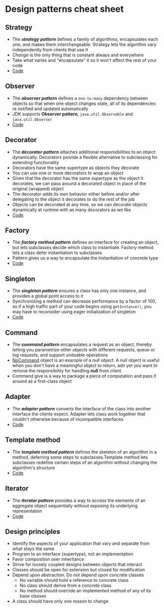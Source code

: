 # Design patterns cheat sheet

## Strategy

- The ***strategy pattern*** defines a family of algorithms, encapsulates each 
one, and makes them interchangeable. Strategy lets the algorithm vary 
independently from clients that use it
- *Change* is the only thing that is constant always and everywhere
- Take what varies and "encapsulate" it so it won't affect the rest of 
your code
- [Code](src/main/java/strategy/App.java)

## Observer 
- The ***observer pattern*** defines a `one-to-many` dependency between 
objects so that when one object changes state, all of its dependencies
re notified and updated automatically
- JDK supports **Observer pattern**, `java.util.Observable` and 
`java.util.Observer`
- [Code](src/main/java/observer/App.java)

## Decorator 
- The ***decorator pattern*** attaches additional responsibilities to an
object dynamically. Decorators provide a flexible alternative to 
subclassing for extending functionality
- Decorators have the same supertype as objects they decorate
-  You can use one or more decorators to wrap an object
- Given that the decorator has the same supertype as the object it 
decorates, we can pass around a decorated object in place of the 
original (wrapped) object
- The decorator adds its own behavior either before and/or after 
delegating to the object it decorates to do the rest of the job
- Objects can be decorated at any time, so we can decorate objects 
dynamically at runtime with as many decorators as we like
- [Code](src/main/java/decorator/App.java)

## Factory
- The ***factory method pattern*** defines an interface for creating an 
object, but lets subclasses decide which class to instantiate. Factory
method lets a class defer instantiation to subclasses  
- Pattern gives us a way to encapsulate the instantiation of concrete 
type
- [Code](src/main/java/factory/App.java)

## Singleton
- The ***singleton pattern*** ensures a class has only one instance, 
and provides a global point access to it
- Synchronizing a method can decrease performance by a factor of 100,
so if a high traffic part of your code begins using `getInstance()`, you
may have to reconsider using eager initialization of singleton
- [Code](src/main/java/singleton/App.java)

## Command
- The ***command pattern*** encapsulates a request as an object, thereby
letting you parametrize other objects with different requests, queue or 
log requests, and support undoable operations
- [NoCommand](src/main/java/command/NoCommand.java) object is
an example of a *null object*. A null object is useful when you don't 
have a meaningful object to return, adn yet you want to remove the 
responsibility for handling **null** from client
- Command give is a way to package a piece of computation and pass it 
around as a first-class object

## Adapter
- The ***adapter pattern*** converts the interface of the class into 
another interface the clients expect. Adapter lets class work together 
that couldn't otherwise because of incompatible interfaces
- [Code](src/main/java/adapter/App.java)

## Template method
- The ***template method pattern*** defines the skeleton of an algorithm 
in a method, deferring some steps to subclasses.Template method lets 
subclasses redefine certain steps of an algorithm without changing the
algorithm's structure
- [Code](src/main/java/template_method/App.java)

## Iterator
- The ***iterator pattern*** provides a way to access the elements of
an aggregate object sequentially without exposing its underlying 
representation 
- [Code](src/main/java/iterator/App.java)

## Design principles

- Identify the aspects of your application that vary and separate from 
what stays the same
- Program to an interface (supertype), not an implementation
- Favor composition over inheritance
- Strive for loosely coupled designs between objects that interact
- Classes should be open for extension but closed for modification
- Depend upon abstraction. Do not depend upon concrete classes
    - No variable should hold a reference to concrete class
    - No class should derive from a concrete class
    - No method should override an implemented method of any of its base 
    classes
- A class should have only one reason to change
